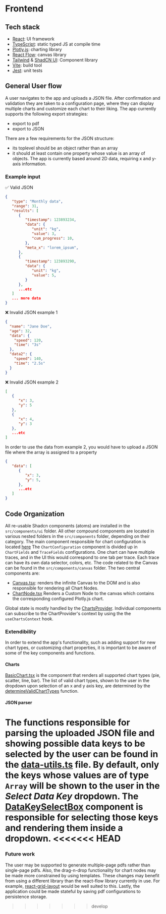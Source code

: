 # Frontend

## Tech stack

- [React](https://react.dev/): UI framework
- [TypeScript](https://www.typescriptlang.org/): static typed JS at compile time
- [Plotly.js](https://plotly.com/javascript/): charting library
- [React Flow](https://reactflow.dev/): canvas library
- [Tailwind](https://tailwindcss.com/) & [ShadCN UI](https://ui.shadcn.com/): Component library
- [Vite](https://vitejs.dev/): build tool
- [Jest](https://jestjs.io/): unit tests

## General User flow

A user navigates to the app and uploads a JSON file. After confirmation and validation they are taken to a configuration page, where they can display multiple charts and customize each chart to their liking. The app currently supports the following export strategies:

- export to pdf
- export to JSON

There are a few requirements for the JSON structure:

- its toplevel should be an object rather than an array
- it should at least contain one property whose value is an array of objects. The app is currently based around 2D data, requiring x and y-axis information.

### Example input

✅ Valid JSON

```json
{
   "type": "Monthly data",
   "range": 31,
   "results": [
      {
         "timestamp": 123893234,
         "data": {
            "unit": "kg",
            "value": 3,
            "cum_progress": 10,
         },
         "meta_x": "lorem_ipsum",
      },
      {
         "timestamp": 123893290,
         "data": {
            "unit": "kg",
            "value": 5,
         }
      },
      ...etc
   ]
   ... more data
}
```

❌ Invalid JSON example 1

```json
{
  "name": "Jane Doe",
  "age": 32,
  "data": {
    "speed": 120,
    "time": "3s"
  },
  "data2": {
    "speed": 140,
    "time": "2.5s"
  }
}
```

❌ Invalid JSON example 2

```json
[
   {
      "x": 3,
      "y": 5
   },
   {
      "x": 4,
      "y": 3
   },
   ...etc
]
```

In order to use the data from example 2, you would have to upload a JSON file where the array is assigned to a property

```json
{
   "data": [
      {
         "x": 3,
         "y": 5,
      },
      ...etc
   ]
}
```

## Code Organization

All re-usable Shadcn components (atoms) are installed in the `src/components/ui` folder. All other compound components are located in various nested folders in the `src/components` folder, depending on their category.
The main component responsible for chart configuration is located [here](src/components/charts/configuration/ChartConfiguration.tsx)
The `ChartConfiguration` component is divided up in `ChartFields` and `TraceFields` configurations. One chart can have multiple traces, and in the UI this would correspond to one tab per trace. Each trace can have its own data selector, colors, etc.
The code related to the Canvas can be found in the `src/components/canvas` folder. The two central components are:

- [Canvas.tsx](src/components/canvas/Canvas.tsx): renders the infinite Canvas to the DOM and is also responsible for rendering all Chart Nodes.
- [ChartNode.tsx](src/components/canvas/Canvas.tsx) Renders a Custom Node to the canvas which contains the corresponding configured Plotly.js chart.

Global state is mostly handled by the [ChartsProvider](src/providers/ChartsProvider.tsx). Individual components can subscribe to the ChartProvider's context by using the the `useChartsContext` hook.

### Extendibility

In order to extend the app's functionality, such as adding support for new chart types, or customizing chart properties, it is important to be aware of some of the key components and functions.

#### Charts

[BasicChart.tsx](src/components/charts/BasicChart.tsx) is the component that renders all supported chart types (pie, scatter, line, bar).
The list of valid chart types, shown to the user in the dropdown upon selection of an x and y axis key, are determined by the [determineValidChartTypes](src/components/charts/configuration/data-utils.ts#determineValidChartTypes) function.

#### JSON parser

The functions responsible for parsing the uploaded JSON file and showing possible data keys to be selected by the user can be found in the [data-utils.ts](src/components/charts/configuration/data-utils.ts) file. By default, only the keys whose values are of type `Array` will be shown to the user in the _Select Data Key_ dropdown.
The [DataKeySelectBox](src/components/charts/configuration/DataKeySelectBox.tsx) component is responsible for selecting those keys and rendering them inside a dropdown.
<<<<<<< HEAD
=======

### Future work

The user may be supported to generate multiple-page pdfs rather than single-page pdfs.
Also, the drag-n-drop functionality for chart nodes may be made more constrained by using templates.
These changes may benefit from using a different library than the react-flow library currently in use. For example, [react-grid-layout](https://github.com/react-grid-layout/react-grid-layout) would be well suited to this.
Lastly, the application could be made stateful by saving pdf configurations to persistence storage.
>>>>>>> develop
